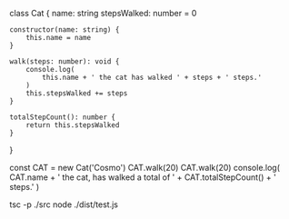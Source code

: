 class Cat {
    name: string
    stepsWalked: number = 0

    constructor(name: string) {
        this.name = name
    }

    walk(steps: number): void {
        console.log(
            this.name + ' the cat has walked ' + steps + ' steps.'
        )
        this.stepsWalked += steps
    }

    totalStepCount(): number {
        return this.stepsWalked
    }
}

const CAT = new Cat('Cosmo')
CAT.walk(20)
CAT.walk(20)
console.log(
    CAT.name +
        ' the cat, has walked a total of ' +
        CAT.totalStepCount() +
        ' steps.'
)



tsc -p ./src
node ./dist/test.js